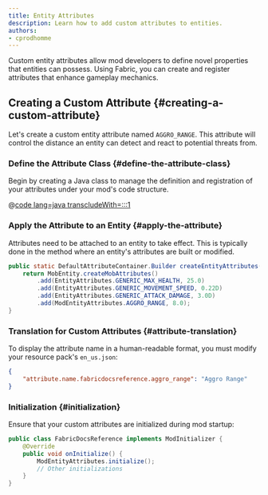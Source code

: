 ```yaml
---
title: Entity Attributes
description: Learn how to add custom attributes to entities.
authors:
- cprodhomme
---
```


Custom entity attributes allow mod developers to define novel properties that entities can possess. Using Fabric, you can create and register attributes that enhance gameplay mechanics.

## Creating a Custom Attribute {#creating-a-custom-attribute}

Let's create a custom entity attribute named `AGGRO_RANGE`. This attribute will control the distance an entity can detect and react to potential threats from.

### Define the Attribute Class {#define-the-attribute-class}

Begin by creating a Java class to manage the definition and registration of your attributes under your mod's code structure.

@[code lang=java transcludeWith=:::1](@/reference/latest/src/main/java/com/example/docs/entity/attribute/ModEntityAttributes.java)

### Apply the Attribute to an Entity {#apply-the-attribute}

Attributes need to be attached to an entity to take effect. This is typically done in the method where an entity's attributes are built or modified.

```java
public static DefaultAttributeContainer.Builder createEntityAttributes() {
    return MobEntity.createMobAttributes()
        .add(EntityAttributes.GENERIC_MAX_HEALTH, 25.0)
        .add(EntityAttributes.GENERIC_MOVEMENT_SPEED, 0.22D)
        .add(EntityAttributes.GENERIC_ATTACK_DAMAGE, 3.0D)
        .add(ModEntityAttributes.AGGRO_RANGE, 8.0);
}
```

### Translation for Custom Attributes {#attribute-translation}

To display the attribute name in a human-readable format, you must modify your resource pack's `en_us.json`:

```json
{
    "attribute.name.fabricdocsreference.aggro_range": "Aggro Range"
}
```

### Initialization {#initialization}

Ensure that your custom attributes are initialized during mod startup:

```java
public class FabricDocsReference implements ModInitializer {
    @Override
    public void onInitialize() {
        ModEntityAttributes.initialize();
        // Other initializations
    }
}
```
